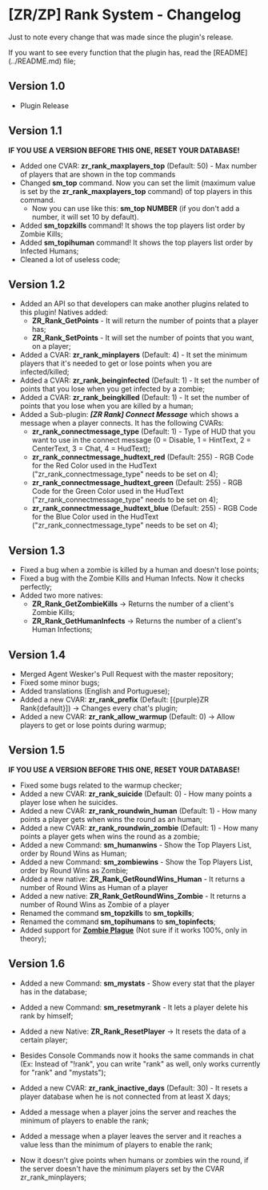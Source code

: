 <h1>[ZR/ZP] Rank System - Changelog</h1>

<p>Just to note every change that was made since the plugin's release.</p>
<p>If you want to see every function that the plugin has, read the [README](../README.md)  file;</p>

<h2>Version 1.0 </h2>

- Plugin Release

<h2>Version 1.1</h2>

<p><b>IF YOU USE A VERSION BEFORE THIS ONE, RESET YOUR DATABASE!</b></p>
	
- Added one CVAR: <b>zr_rank_maxplayers_top</b> (Default: 50) - Max number of players that are shown in the top commands
- Changed <b>sm_top</b> command. Now you can set the limit (maximum value is set by the <b>zr_rank_maxplayers_top</b> command) of top players in this command.
	- Now you can use like this: <b>sm_top NUMBER</b> (if you don't add a number, it will set 10 by default).
- Added <b>sm_topzkills</b> command! It shows the top players list order by Zombie Kills;
- Added <b>sm_topihuman</b> command! It shows the top players list order by Infected Humans;
- Cleaned a lot of useless code;

<h2>Version 1.2</h2>

- Added an API so that developers can make another plugins related to this plugin! Natives added:
	- <b>ZR_Rank_GetPoints</b> - It will return the number of points that a player has;
	- <b>ZR_Rank_SetPoints</b> - It will set the number of points that you want, on a player;
- Added a CVAR: <b>zr_rank_minplayers</b> (Default: 4) - It set the minimum players that it's needed to get or lose points when you are infected/killed;
- Added a CVAR: <b>zr_rank_beinginfected</b> (Default: 1) - It set the number of points that you lose when you get infected by a zombie;
- Added a CVAR: <b>zr_rank_beingkilled</b> (Default: 1) - It set the number of points that you lose when you are killed by a human;
- Added a Sub-plugin: <b><i>[ZR Rank] Connect Message</i></b> which shows a message when a player connects. It has the following CVARs:
	- <b>zr_rank_connectmessage_type</b> (Default: 1) - Type of HUD that you want to use in the connect message (0 = Disable, 1 = HintText, 2 = CenterText, 3 = Chat, 4 = HudText);
	- <b>zr_rank_connectmessage_hudtext_red</b> (Default: 255) - RGB Code for the Red Color used in the HudText ("zr_rank_connectmessage_type" needs to be set on 4);
	- <b>zr_rank_connectmessage_hudtext_green</b> (Default: 255) - RGB Code for the Green Color used in the HudText ("zr_rank_connectmessage_type" needs to be set on 4);
	- <b>zr_rank_connectmessage_hudtext_blue</b> (Default: 255) - RGB Code for the Blue Color used in the HudText ("zr_rank_connectmessage_type" needs to be set on 4);

<h2>Version 1.3</h2>

- Fixed a bug when a zombie is killed by a human and doesn't lose points;
- Fixed a bug with the Zombie Kills and Human Infects. Now it checks perfectly;
- Added two more natives:
	- <b>ZR_Rank_GetZombieKills</b> -> Returns the number of a client's Zombie Kills;
	- <b>ZR_Rank_GetHumanInfects</b> -> Returns the number of a client's Human Infections;

<h2>Version 1.4</h2>

- Merged Agent Wesker's Pull Request with the master repository;
- Fixed some minor bugs;
- Added translations (English and Portuguese);
- Added a new CVAR: <b>zr_rank_prefix</b> (Default: [{purple}ZR Rank{default}]) -> Changes every chat's plugin;
- Added a new CVAR: <b>zr_rank_allow_warmup</b> (Default: 0) -> Allow players to get or lose points during warmup;

<h2>Version 1.5</h2>

<p><b>IF YOU USE A VERSION BEFORE THIS ONE, RESET YOUR DATABASE!</b></p>

- Fixed some bugs related to the warmup checker;
- Added a new CVAR: <b>zr_rank_suicide</b> (Default: 0) - How many points a player lose when he suicides.
- Added a new CVAR: <b>zr_rank_roundwin_human</b> (Default: 1) - How many points a player gets when wins the round as an human;
- Added a new CVAR: <b>zr_rank_roundwin_zombie</b> (Default: 1) - How many points a player gets when wins the round as a zombie;
- Added a new Command: <b>sm_humanwins</b> - Show the Top Players List, order by Round Wins as Human;
- Added a new Command: <b>sm_zombiewins</b> - Show the Top Players List, order by Round Wins as Zombie;
- Added a new native: <b>ZR_Rank_GetRoundWins_Human</b> - It returns a number of Round Wins as Human of a player
- Added a new native: <b>ZR_Rank_GetRoundWins_Zombie</b> - It returns a number of Round Wins as Zombie of a player
- Renamed the command <b>sm_topzkills</b> to <b>sm_topkills</b>;
- Renamed the command <b>sm_topihumans</b> to <b>sm_topinfects</b>;
- Added support for <b>[Zombie Plague](https://forums.alliedmods.net/showthread.php?t=290657)</b> (Not sure if it works 100%, only in theory);

<h2>Version 1.6</h2>

- Added a new Command: <b>sm_mystats</b> - Show every stat that the player has in the database;
- Added a new Command: <b>sm_resetmyrank</b> - It lets a player delete his rank by himself;
- Added a new Native: <b>ZR_Rank_ResetPlayer</b> -> It resets the data of a certain player;
- Besides Console Commands now it hooks the same commands in chat (Ex: Instead of "!rank", you can write "rank" as well, only works currently for "rank" and "mystats");
- Added a new CVAR: <b>zr_rank_inactive_days</b> (Default: 30) - It resets a player database when he is not connected from at least X days;

- Added a message when a player joins the server and reaches the minimum of players to enable the rank;
- Added a message when a player leaves the server and it reaches a value less than the minimum of players to enable the rank;
- Now it doesn't give points when humans or zombies win the round, if the server doesn't have the minimum players set by the CVAR zr_rank_minplayers;
